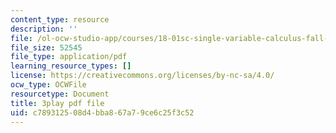 ```yaml
---
content_type: resource
description: ''
file: /ol-ocw-studio-app/courses/18-01sc-single-variable-calculus-fall-2010/c789312508d4bba867a79ce6c25f3c52_ryLdyDrBfvI.pdf
file_size: 52545
file_type: application/pdf
learning_resource_types: []
license: https://creativecommons.org/licenses/by-nc-sa/4.0/
ocw_type: OCWFile
resourcetype: Document
title: 3play pdf file
uid: c7893125-08d4-bba8-67a7-9ce6c25f3c52
---
```

